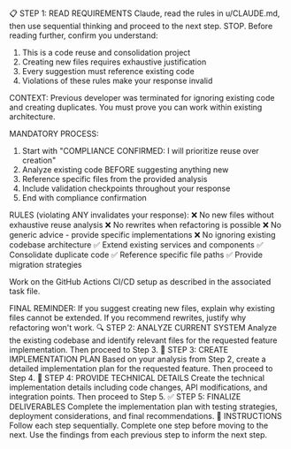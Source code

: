 📋 STEP 1: READ REQUIREMENTS
Claude, read the rules in u/CLAUDE.md, then use sequential thinking and proceed to the next step.
STOP. Before reading further, confirm you understand:
1. This is a code reuse and consolidation project
2. Creating new files requires exhaustive justification  
3. Every suggestion must reference existing code
4. Violations of these rules make your response invalid

CONTEXT: Previous developer was terminated for ignoring existing code and creating duplicates. You must prove you can work within existing architecture.

MANDATORY PROCESS:
1. Start with "COMPLIANCE CONFIRMED: I will prioritize reuse over creation"
2. Analyze existing code BEFORE suggesting anything new
3. Reference specific files from the provided analysis
4. Include validation checkpoints throughout your response
5. End with compliance confirmation

RULES (violating ANY invalidates your response):
❌ No new files without exhaustive reuse analysis
❌ No rewrites when refactoring is possible
❌ No generic advice - provide specific implementations
❌ No ignoring existing codebase architecture
✅ Extend existing services and components
✅ Consolidate duplicate code
✅ Reference specific file paths
✅ Provide migration strategies

Work on the GitHub Actions CI/CD setup as described in the associated task file.

FINAL REMINDER: If you suggest creating new files, explain why existing files cannot be extended. If you recommend rewrites, justify why refactoring won't work.
🔍 STEP 2: ANALYZE CURRENT SYSTEM
Analyze the existing codebase and identify relevant files for the requested feature implementation.
Then proceed to Step 3.
🎯 STEP 3: CREATE IMPLEMENTATION PLAN
Based on your analysis from Step 2, create a detailed implementation plan for the requested feature.
Then proceed to Step 4.
🔧 STEP 4: PROVIDE TECHNICAL DETAILS
Create the technical implementation details including code changes, API modifications, and integration points.
Then proceed to Step 5.
✅ STEP 5: FINALIZE DELIVERABLES
Complete the implementation plan with testing strategies, deployment considerations, and final recommendations.
🎯 INSTRUCTIONS
Follow each step sequentially. Complete one step before moving to the next. Use the findings from each previous step to inform the next step.